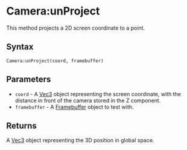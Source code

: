# Camera:unProject

This method projects a 2D screen coordinate to a point.

## Syntax

`Camera:unProject(coord, framebuffer)`

## Parameters

- `coord` - A [Vec3](Vec3.md) object representing the screen coordinate, with the distance in front of the camera stored in the Z component.
- `framebuffer` - A [Framebuffer](Framebuffer.md) object to test with.

## Returns

A [Vec3](Vec3.md) object representing the 3D position in global space.